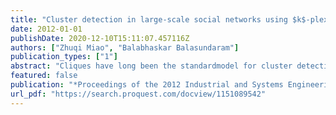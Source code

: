 ```yaml
---
title: "Cluster detection in large-scale social networks using $k$-plexes"
date: 2012-01-01
publishDate: 2020-12-10T15:11:07.457116Z
authors: ["Zhuqi Miao", "Balabhaskar Balasundaram"]
publication_types: ["1"]
abstract: "Cliques have long been the standardmodel for cluster detection in graph-based datamining. However, clique definition is overly restrictive making the approach unsuitable for real-life networks that are constructed based on erroneous or incomplete data. A parameterized clique relaxation called a k-plex that overcomes this drawback was introduced in social network analysis for detecting cohesive social subgroups. Several exact algorithms for the maximum k-plex problem were recently developed. However, heuristic approaches which are more suitable for the analysis of largescale social networks are unavailable. This article develops an effective greedy randomized adaptive search procedure (GRASP) and compares its performance on standard benchmarks against integer programming heuristics available in a well-known commercial solver. More significantly, this article demonstrates that an exact algorithm for solving this problem on power-law graphs can be considerably enhanced by using GRASP, so that the combination is able to solve the problem to optimality on much larger social networks than previously known."
featured: false
publication: "*Proceedings of the 2012 Industrial and Systems Engineering Research Conference (ISERC 2012)*"
url_pdf: "https://search.proquest.com/docview/1151089542"
---
```


